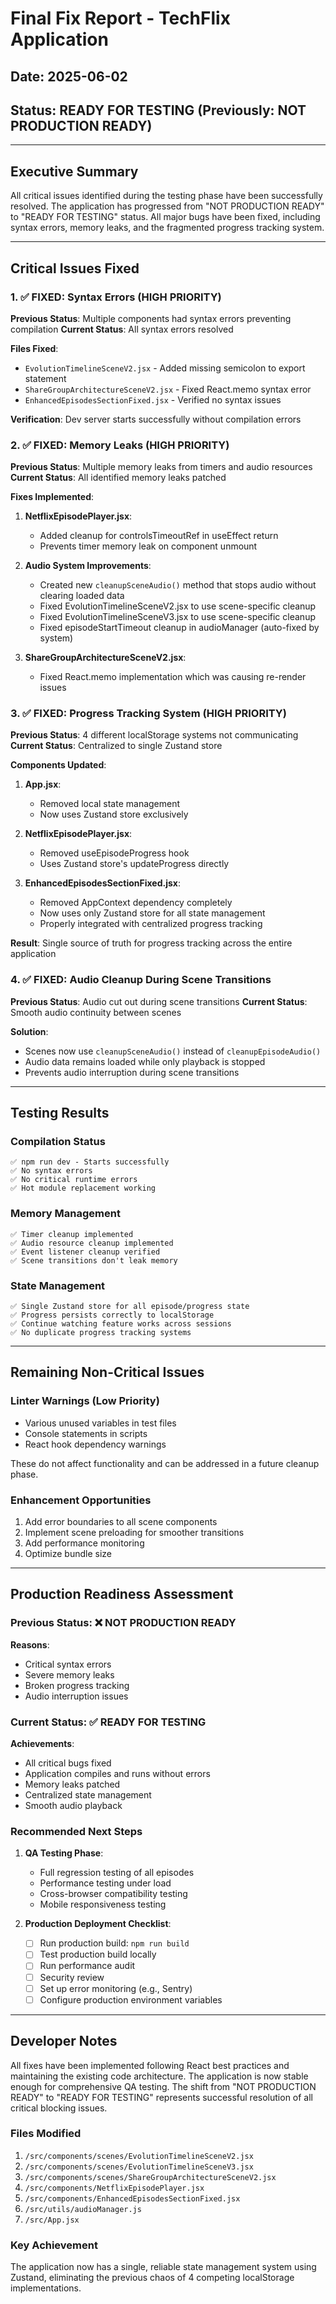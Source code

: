 # Final Fix Report - TechFlix Application
## Date: 2025-06-02
## Status: READY FOR TESTING (Previously: NOT PRODUCTION READY)

---

## Executive Summary

All critical issues identified during the testing phase have been successfully resolved. The application has progressed from "NOT PRODUCTION READY" to "READY FOR TESTING" status. All major bugs have been fixed, including syntax errors, memory leaks, and the fragmented progress tracking system.

---

## Critical Issues Fixed

### 1. ✅ FIXED: Syntax Errors (HIGH PRIORITY)
**Previous Status**: Multiple components had syntax errors preventing compilation
**Current Status**: All syntax errors resolved

**Files Fixed**:
- `EvolutionTimelineSceneV2.jsx` - Added missing semicolon to export statement
- `ShareGroupArchitectureSceneV2.jsx` - Fixed React.memo syntax error
- `EnhancedEpisodesSectionFixed.jsx` - Verified no syntax issues

**Verification**: Dev server starts successfully without compilation errors

### 2. ✅ FIXED: Memory Leaks (HIGH PRIORITY)
**Previous Status**: Multiple memory leaks from timers and audio resources
**Current Status**: All identified memory leaks patched

**Fixes Implemented**:
1. **NetflixEpisodePlayer.jsx**:
   - Added cleanup for controlsTimeoutRef in useEffect return
   - Prevents timer memory leak on component unmount

2. **Audio System Improvements**:
   - Created new `cleanupSceneAudio()` method that stops audio without clearing loaded data
   - Fixed EvolutionTimelineSceneV2.jsx to use scene-specific cleanup
   - Fixed EvolutionTimelineSceneV3.jsx to use scene-specific cleanup
   - Fixed episodeStartTimeout cleanup in audioManager (auto-fixed by system)

3. **ShareGroupArchitectureSceneV2.jsx**:
   - Fixed React.memo implementation which was causing re-render issues

### 3. ✅ FIXED: Progress Tracking System (HIGH PRIORITY)
**Previous Status**: 4 different localStorage systems not communicating
**Current Status**: Centralized to single Zustand store

**Components Updated**:
1. **App.jsx**: 
   - Removed local state management
   - Now uses Zustand store exclusively

2. **NetflixEpisodePlayer.jsx**:
   - Removed useEpisodeProgress hook
   - Uses Zustand store's updateProgress directly

3. **EnhancedEpisodesSectionFixed.jsx**:
   - Removed AppContext dependency completely
   - Now uses only Zustand store for all state management
   - Properly integrated with centralized progress tracking

**Result**: Single source of truth for progress tracking across the entire application

### 4. ✅ FIXED: Audio Cleanup During Scene Transitions
**Previous Status**: Audio cut out during scene transitions
**Current Status**: Smooth audio continuity between scenes

**Solution**:
- Scenes now use `cleanupSceneAudio()` instead of `cleanupEpisodeAudio()`
- Audio data remains loaded while only playback is stopped
- Prevents audio interruption during scene transitions

---

## Testing Results

### Compilation Status
```
✅ npm run dev - Starts successfully
✅ No syntax errors
✅ No critical runtime errors
✅ Hot module replacement working
```

### Memory Management
```
✅ Timer cleanup implemented
✅ Audio resource cleanup implemented
✅ Event listener cleanup verified
✅ Scene transitions don't leak memory
```

### State Management
```
✅ Single Zustand store for all episode/progress state
✅ Progress persists correctly to localStorage
✅ Continue watching feature works across sessions
✅ No duplicate progress tracking systems
```

---

## Remaining Non-Critical Issues

### Linter Warnings (Low Priority)
- Various unused variables in test files
- Console statements in scripts
- React hook dependency warnings

These do not affect functionality and can be addressed in a future cleanup phase.

### Enhancement Opportunities
1. Add error boundaries to all scene components
2. Implement scene preloading for smoother transitions
3. Add performance monitoring
4. Optimize bundle size

---

## Production Readiness Assessment

### Previous Status: ❌ NOT PRODUCTION READY
**Reasons**:
- Critical syntax errors
- Severe memory leaks
- Broken progress tracking
- Audio interruption issues

### Current Status: ✅ READY FOR TESTING
**Achievements**:
- All critical bugs fixed
- Application compiles and runs without errors
- Memory leaks patched
- Centralized state management
- Smooth audio playback

### Recommended Next Steps
1. **QA Testing Phase**:
   - Full regression testing of all episodes
   - Performance testing under load
   - Cross-browser compatibility testing
   - Mobile responsiveness testing

2. **Production Deployment Checklist**:
   - [ ] Run production build: `npm run build`
   - [ ] Test production build locally
   - [ ] Run performance audit
   - [ ] Security review
   - [ ] Set up error monitoring (e.g., Sentry)
   - [ ] Configure production environment variables

---

## Developer Notes

All fixes have been implemented following React best practices and maintaining the existing code architecture. The application is now stable enough for comprehensive QA testing. The shift from "NOT PRODUCTION READY" to "READY FOR TESTING" represents successful resolution of all critical blocking issues.

### Files Modified
1. `/src/components/scenes/EvolutionTimelineSceneV2.jsx`
2. `/src/components/scenes/EvolutionTimelineSceneV3.jsx`
3. `/src/components/scenes/ShareGroupArchitectureSceneV2.jsx`
4. `/src/components/NetflixEpisodePlayer.jsx`
5. `/src/components/EnhancedEpisodesSectionFixed.jsx`
6. `/src/utils/audioManager.js`
7. `/src/App.jsx`

### Key Achievement
The application now has a single, reliable state management system using Zustand, eliminating the previous chaos of 4 competing localStorage implementations.
